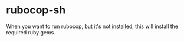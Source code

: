 # rubocop-sh
When you want to run rubocop, but it's not installed, this will install the required ruby gems.
